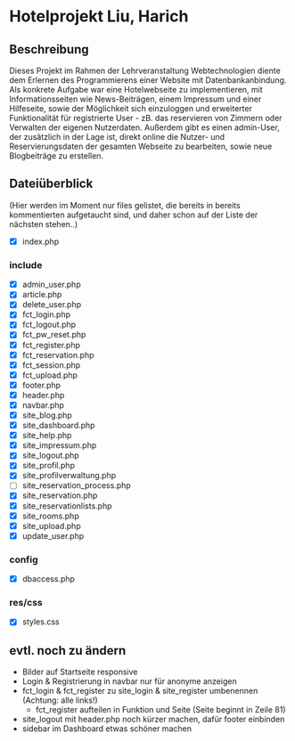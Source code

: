 # Hotelprojekt Liu, Harich

## Beschreibung

Dieses Projekt im Rahmen der Lehrveranstaltung Webtechnologien diente dem Erlernen des Programmierens einer Website mit Datenbankanbindung. Als konkrete Aufgabe war eine Hotelwebseite zu implementieren, mit Informationsseiten wie News-Beiträgen, einem Impressum und einer Hilfeseite, sowie der Möglichkeit sich einzuloggen und erweiterter Funktionalität für registrierte User - zB. das reservieren von Zimmern oder Verwalten der eigenen Nutzerdaten. Außerdem gibt es einen admin-User, der zusätzlich in der Lage ist, direkt online die Nutzer- und Reservierungsdaten der gesamten Webseite zu bearbeiten, sowie neue Blogbeiträge zu erstellen.

## Dateiüberblick

(Hier werden im Moment nur files gelistet, die bereits in bereits kommentierten aufgetaucht sind, und daher schon auf der Liste der nächsten stehen..)

- [x] index.php

### include

- [x] admin_user.php
- [x] article.php
- [x] delete_user.php
- [x] fct_login.php
- [x] fct_logout.php
- [x] fct_pw_reset.php
- [x] fct_register.php
- [x] fct_reservation.php
- [x] fct_session.php
- [x] fct_upload.php
- [x] footer.php
- [x] header.php 
- [x] navbar.php
- [x] site_blog.php
- [x] site_dashboard.php
- [x] site_help.php
- [x] site_impressum.php
- [x] site_logout.php
- [x] site_profil.php
- [x] site_profilverwaltung.php
- [ ] site_reservation_process.php
- [x] site_reservation.php
- [x] site_reservationlists.php
- [x] site_rooms.php
- [x] site_upload.php
- [x] update_user.php

### config

- [x] dbaccess.php

### res/css

- [x] styles.css

## evtl. noch zu ändern

- Bilder auf Startseite responsive
- Login & Registrierung in navbar nur für anonyme anzeigen
- fct_login & fct_register zu site_login & site_register umbenennen (Achtung: alle links!)
    - fct_register aufteilen in Funktion und Seite (Seite beginnt in Zeile 81)
- site_logout mit header.php noch kürzer machen, dafür footer einbinden
- sidebar im Dashboard etwas schöner machen